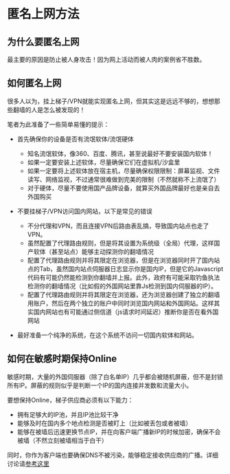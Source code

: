 # 匿名上网方法

## 为什么要匿名上网

最主要的原因是防止被人身攻击！因为网上活动而被人肉的案例省不胜数。

## 如何匿名上网

很多人以为，挂上梯子/VPN就能实现匿名上网，但其实这是远远不够的，想想那些翻墙的人是怎么被发现的！

笔者为此准备了一些简单易懂的提示：

- 首先确保你的设备是否有流氓软体/流氓硬体
  - 知名流氓软体，像360、百度、腾讯，甚至说最好不要安装国内软体！
  - 如果一定要安装上述软体，尽量确保它们在虚拟机/沙盒里
  - 如果一定要将上述软体放在宿主机，尽量确保权限限制：屏幕监视、文件读写、网络监视，不过通常很难做到完美的限制（不然就称不上流氓了）
  - 对于硬体，尽量不要使用国产品牌设备，就算买外国品牌最好也是亲自去外国购买

- 不要挂梯子/VPN访问国内网站，以下是常见的错误
  - 不分代理和VPN，而且连接VPN后路由表乱搞，导致国内站点也走了VPN。
  - 虽然配置了代理路由规则，但是将其设置为系统级（全局）代理，这样国产软体（甚至站点）能够主动探测你的翻墙情况
  - 配置了代理路由规则并将其限定在浏览器，但是在浏览器同时开了国内站点的Tab，虽然国内站点伺服器日志显示你是国内IP，但是它的Javascript代码有可能仍然能检测到你翻墙并上报。此外，政府有可能采取钓鱼执法检测你的翻墙情况（比如假的外国网站里靠Js检测到国内伺服器的IP）。
  - 配置了代理路由规则并将其限定在浏览器，还为浏览器创建了独立的翻墙用账户，然后在两个独立的账户中同时浏览国内网站和外国网站。这样其实国内网站也有可能通过侧信道（js请求时间延迟）推断你是否在看外国网站
 
- 最好准备一个纯净的系统，在这个系统不访问一切国内软体和网站。

## 如何在敏感时期保持Online

敏感时期，大量的外国伺服器（除了白名单IP）几乎都会被随机屏蔽，但不是封锁所有IP。屏蔽的规则似乎是判断一个IP的国内连接并发数和流量大小。

要想保持Online，梯子供应商必须有以下能力：

- 拥有足够大的IP池，并且IP池比较干净
- 能够及时在国内多个地点检测是否被盯上（比如被丢包或者被墙）
- 能够在被墙后迅速更换节点IP，并在向客户端广播新IP的时候加密，确保不会被墙（不然立刻被墙相当于白干）

同时，你作为客户端也要确保DNS不被污染，能够稳定接收供应商的广播。详细讨论请[参考这里](https://github.com/V2Expert/HighAvailabilityV2)

